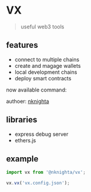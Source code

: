 # VX

> useful web3 tools

## features

- connect to multiple chains
- create and magage wallets
- local development chains
- deploy smart contracts

now available command:

authoer: [nknighta](https://nknighta.github.io/)

## libraries

- express
  debug server
- ethers.js

## example

```ts
import vx from '@nknighta/vx';

vx.vx('vx.config.json');
```
